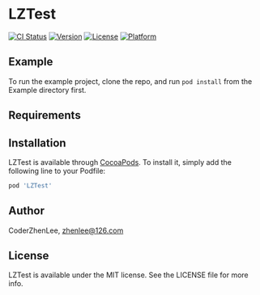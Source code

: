 # LZTest

[![CI Status](https://img.shields.io/travis/CoderZhenLee/LZTest.svg?style=flat)](https://travis-ci.org/CoderZhenLee/LZTest)
[![Version](https://img.shields.io/cocoapods/v/LZTest.svg?style=flat)](https://cocoapods.org/pods/LZTest)
[![License](https://img.shields.io/cocoapods/l/LZTest.svg?style=flat)](https://cocoapods.org/pods/LZTest)
[![Platform](https://img.shields.io/cocoapods/p/LZTest.svg?style=flat)](https://cocoapods.org/pods/LZTest)

## Example

To run the example project, clone the repo, and run `pod install` from the Example directory first.

## Requirements

## Installation

LZTest is available through [CocoaPods](https://cocoapods.org). To install
it, simply add the following line to your Podfile:

```ruby
pod 'LZTest'
```

## Author

CoderZhenLee, zhenlee@126.com

## License

LZTest is available under the MIT license. See the LICENSE file for more info.
